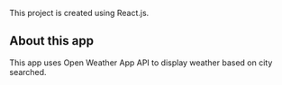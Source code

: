 This project is created using React.js.


## About this app

This app uses Open Weather App API to display weather based on city searched.
